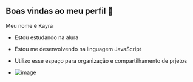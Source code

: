 ## Boas vindas ao meu perfil 🖤

Meu nome é Kayra

- Estou estudando na alura
- Estou me desenvolvendo na linguagem JavaScript
- Utilizo esse espaço para organização e compartilhamento de prjetos

- ![image](https://github.com/kayra225/Kayra225/assets/173543598/84cf9a91-66c2-486e-aed1-601b20ce912c)
